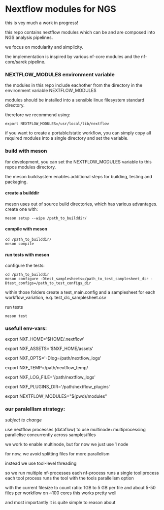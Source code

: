 # Nextflow modules for NGS

this is vey much a work in progress!

this repo contains nextflow modules which can be and are composed into NGS analysis pipelines.

we focus on modularity and simplicity.

the implementation is inspired by various nf-core modules and the nf-core/sarek pipeline.


### NEXTFLOW_MODULES environment variable

the modules in this repo include eachother from the directory in the environment variable NEXTFLOW_MODULES

modules should be installed into a sensible linux filesystem standard directory.

therefore we recommend using:
```
export NEXTFLOW_MODULES=/usr/local/lib/nextflow
```

if you want to create a portable/static workflow, you can simply copy all required modules into a single directory and set the variable.

### build with meson

for development, you can set the NEXTFLOW_MODULES variable to this repos modules directory.

the meson buildsystem enables additional steps for building, testing and packaging.

#### create a builddir

meson uses out of source build directories, which has various advantages.
create one with:

```
meson setup --wipe /path_to_builddir/
```

#### compile with meson

```
cd /path_to_builddir/
meson compile
```

#### run tests with meson

configure the tests:
```
cd /path_to_builddir
meson configure -Dtest_samplesheets=/path_to_test_samplesheet_dir -Dtest_configs=/path_to_test_configs_dir
```
within those folders create a test_main.config and a samplesheet for each workflow_variation, e.q. test_clc_samplesheet.csv

run tests
```
meson test
```

### usefull env-vars:

export NXF_HOME='$HOME/.nextflow'

export NXF_ASSETS='$NXF_HOME/assets'

export NXF_OPTS='-Dlog=/path/nextflow_logs'

export NXF_TEMP=/path/nextflow_temp/

export NXF_LOG_FILE='/path/nextflow_logs'

export NXF_PLUGINS_DIR='/path/nextflow_plugins'

export NEXTFLOW_MODULES="$(pwd)/modules"

### our paralellism strategy:

*subject to change*

use nextflow processes (dataflow) to use multinode+multiprocessing parallelise concurrently across samples/files

we work to enable multinode, but for now we just use 1 node

for now, we avoid splitting files for more parallelism

instead we use tool-level threading

so we run multiple nf-processes
each nf-process runs a single tool process 
each tool process runs the tool with the tools parallelism option


with the current filesize to count ratio: 1GB to 5 GB per file and about 5-50 files per workflow on ~100 cores this works pretty well

and most importantly it is quite simple to reason about
